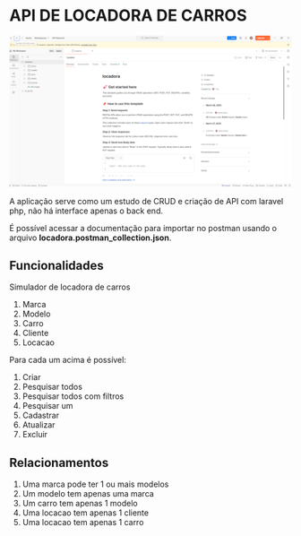 # API DE LOCADORA DE CARROS

![Postman](./postman.png)

A aplicação serve como um estudo de CRUD e criação de API com laravel php, não há interface apenas o back end. 

É possível acessar a documentação para importar no postman usando o arquivo **locadora.postman_collection.json**.

## Funcionalidades

Simulador de locadora de carros

1. Marca
2. Modelo
3. Carro
4. Cliente
5. Locacao

Para cada um acima é possível:

1. Criar
2. Pesquisar todos
3. Pesquisar todos com filtros
4. Pesquisar um
5. Cadastrar
6. Atualizar
7. Excluir

## Relacionamentos

1. Uma marca pode ter 1 ou mais modelos
2. Um modelo tem apenas uma marca
3. Um carro tem apenas 1 modelo
4. Uma locacao tem apenas 1 cliente
5. Uma locacao tem apenas 1 carro
